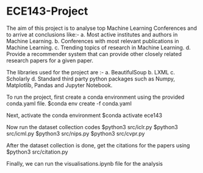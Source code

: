 # ECE143-Project

The aim of this project is to analyse top Machine Learning Conferences and to arrive at conclusions like:- 
a. Most active institutes and authors in Machine Learning. 
b. Conferences with most relevant publications in Machine Learning. 
c. Trending topics of research in Machine Learning. 
d. Provide a recommender system that can provide other closely related research papers for a given paper. 

The libraries used for the project are :- 
a. BeautifulSoup
b. LXML
c. Scholarly
d. Standard third party python packages such as Numpy, Matplotlib, Pandas and Jupyter Notebook. 

To run the project, first create a conda environment using the provided conda.yaml file. 
    $conda env create -f conda.yaml

Next, activate the conda environment
    $conda activate ece143

Now run the dataset collection codes
    $python3 src/iclr.py
    $python3 src/icml.py
    $python3 src/nips.py
    $python3 src/cvpr.py

After the dataset collection is done, get the citations for the papers using 
    $python3 src/citation.py

Finally, we can run the visualisations.ipynb file for the analysis
